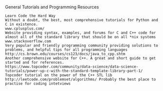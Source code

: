 General Tutorials and Programming Resources

    Learn Code the Hard Way
    Without a doubt, the best, most comprehensive tutorials for Python and C in existence.
    www.cplusplus.com/
    Website providing syntax, examples, and forums for C and C++ code for almost all of the standard library that should be on all *nix systems
    www.stackoverflow.com
    Very popular and friendly programming community providing solutions to problems, and helpful tips for all programming languages
    http://cs.brown.edu/courses/cs123/docs/java_to_cpp.shtm
    Another comprehensive website for C++. A great and short guide to get started and for references.
    https://www.topcoder.com/community/data-science/data-science-tutorials/power-up-c-with-the-standard-template-library-part-1/
    Topcoder tutorial on the power of the C++ STL lib
    http://leetcode.com/problemset/algorithms/ Probably the best place to practise for coding intetviews
